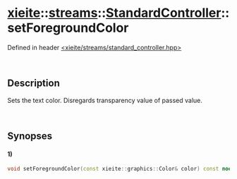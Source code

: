 # [xieite](../../../../../xieite.md)\:\:[streams](../../../../../streams.md)\:\:[StandardController](../../../standard_controller.md)\:\:setForegroundColor
Defined in header [<xieite/streams/standard_controller.hpp>](../../../../../../include/xieite/streams/standard_controller.hpp)

&nbsp;

## Description
Sets the text color. Disregards transparency value of passed value.

&nbsp;

## Synopses
#### 1)
```cpp
void setForegroundColor(const xieite::graphics::Color& color) const noexcept;
```
